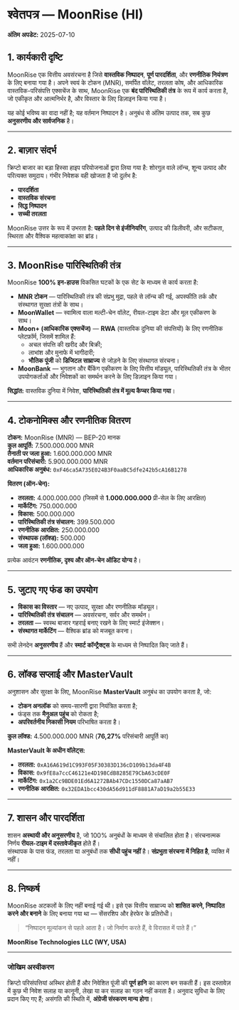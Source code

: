# श्वेतपत्र — MoonRise (HI)  
**अंतिम अपडेट:** 2025-07-10  

## 1. कार्यकारी दृष्टि  

MoonRise एक वित्तीय अवसंरचना है जिसे **वास्तविक निष्पादन**, **पूर्ण पारदर्शिता**, और **रणनीतिक नियंत्रण** के लिए बनाया गया है। अपने स्वयं के टोकन (MNR), समर्पित वॉलेट, तरलता कोष, और आधिकारिक वास्तविक-परिसंपत्ति एक्सचेंज के साथ, MoonRise एक **बंद पारिस्थितिकी तंत्र** के रूप में कार्य करता है, जो एकीकृत और आत्मनिर्भर है, और विस्तार के लिए डिज़ाइन किया गया है।  

यह कोई भविष्य का वादा नहीं है; यह वर्तमान निष्पादन है। अनुबंध से अंतिम उत्पाद तक, सब कुछ **अनुसरणीय और सार्वजनिक** है।  

---

## 2. बाज़ार संदर्भ  

क्रिप्टो बाजार का बड़ा हिस्सा हाइप परियोजनाओं द्वारा लिया गया है: शोरगुल वाले लॉन्च, शून्य उत्पाद और परित्यक्त समुदाय। गंभीर निवेशक वही खोजता है जो दुर्लभ है:  
- **पारदर्शिता**  
- **वास्तविक संरचना**  
- **सिद्ध निष्पादन**  
- **सच्ची तरलता**  

MoonRise उत्तर के रूप में उभरता है: **पहले दिन से इंजीनियरिंग**, उत्पाद की डिलीवरी, और सटीकता, स्थिरता और वैश्विक महत्वाकांक्षा का ब्रांड।  

---

## 3. MoonRise पारिस्थितिकी तंत्र  

MoonRise **100% इन-हाउस** विकसित घटकों के एक सेट के माध्यम से कार्य करता है:  

- **MNR टोकन** — पारिस्थितिकी तंत्र की संप्रभु मुद्रा, पहले से लॉन्च की गई, अपस्फीति तर्क और संस्थागत सुरक्षा तंत्रों के साथ।  
- **MoonWallet** — स्वामित्व वाला मल्टी-चेन वॉलेट, रीयल-टाइम डेटा और मूल एकीकरण के साथ।  
- **Moon+ (आधिकारिक एक्सचेंज)** — **RWA** (वास्तविक दुनिया की संपत्तियों) के लिए रणनीतिक प्लेटफ़ॉर्म, जिसमें शामिल हैं:  
  - अचल संपत्ति की खरीद और बिक्री;  
  - लाभांश और मुनाफे में भागीदारी;  
  - **भौतिक पूंजी** को **डिजिटल साम्राज्य** से जोड़ने के लिए संस्थागत संरचना।  
- **MoonBank** — भुगतान और बैंकिंग एकीकरण के लिए वित्तीय मॉड्यूल, पारिस्थितिकी तंत्र के भीतर उपयोगकर्ताओं और निवेशकों का समर्थन करने के लिए डिज़ाइन किया गया।  

**सिद्धांत:** वास्तविक दुनिया में निवेश, **पारिस्थितिकी तंत्र में मूल्य कैप्चर किया गया**।  

---

## 4. टोकनोमिक्स और रणनीतिक वितरण  

**टोकन:** MoonRise (MNR) — BEP-20 मानक  
**कुल आपूर्ति:** 7.500.000.000 MNR  
**तैनाती पर जला हुआ:** 1.600.000.000 MNR  
**वर्तमान परिसंचारी:** 5.900.000.000 MNR  
**आधिकारिक अनुबंध:** `0xF46ca5A735E024B3F0aaBC5dfe242b5cA16B1278`  

**वितरण (ऑन-चेन):**  

- **तरलता:** 4.000.000.000 (जिसमें से **1.000.000.000** प्री-सेल के लिए आरक्षित)  
- **मार्केटिंग:** 750.000.000  
- **विकास:** 500.000.000  
- **पारिस्थितिकी तंत्र संचालन:** 399.500.000  
- **रणनीतिक आरक्षित:** 250.000.000  
- **संस्थापक (लॉक्ड):** 500.000  
- **जला हुआ:** 1.600.000.000  

प्रत्येक आवंटन **रणनीतिक, दृश्य और ऑन-चेन ऑडिट योग्य** है।  

---

## 5. जुटाए गए फंड का उपयोग  

- **विकास का विस्तार** — नए उत्पाद, सुरक्षा और रणनीतिक मॉड्यूल।  
- **पारिस्थितिकी तंत्र संचालन** — अवसंरचना, सर्वर और समर्थन।  
- **तरलता** — स्वस्थ बाजार गहराई बनाए रखने के लिए स्मार्ट इंजेक्शन।  
- **संस्थागत मार्केटिंग** — वैश्विक ब्रांड को मजबूत करना।  

सभी लेनदेन **अनुसरणीय** हैं और **स्मार्ट कॉन्ट्रैक्ट्स** के माध्यम से निष्पादित किए जाते हैं।  

---

## 6. लॉक्ड सप्लाई और MasterVault  

अनुशासन और सुरक्षा के लिए, MoonRise **MasterVault** अनुबंध का उपयोग करता है, जो:  
- **टोकन अनलॉक** को समय-सारणी द्वारा नियंत्रित करता है;  
- फंड्स तक **मैनुअल पहुंच** को रोकता है;  
- **अपरिवर्तनीय निकासी नियम** परिभाषित करता है।  

**कुल लॉक्ड:** 4.500.000.000 MNR (**76,27%** परिसंचारी आपूर्ति का)  

**MasterVault के अधीन वॉलेट्स:**  
- **तरलता:** `0xA16A619d1C993F05F30383D136cD109b13da4F4B`  
- **विकास:** `0x9fE8a7ccC46121e4D198CdB8285E79CbA63cDE0F`  
- **मार्केटिंग:** `0x1a2Cc9BDE01Ed6A1272BAb47CDc1550DCa87aAB7`  
- **रणनीतिक आरक्षित:** `0x32EDA1bcc430dA56d911dF8881A7aD19a2b55E33`  

---

## 7. शासन और पारदर्शिता  

शासन **अस्थायी और अनुसरणीय** है, जो 100% अनुबंधों के माध्यम से संचालित होता है। संरचनात्मक निर्णय **रीयल-टाइम में दस्तावेजीकृत** होते हैं।  
संस्थापक के पास फंड, तरलता या अनुबंधों तक **सीधी पहुंच नहीं** है। **संप्रभुता संरचना में निहित है**, व्यक्ति में नहीं।  

---

## 8. निष्कर्ष  

MoonRise अटकलों के लिए नहीं बनाई गई थी। इसे एक वित्तीय साम्राज्य को **शासित करने, निष्पादित करने और बनाने** के लिए बनाया गया था — सेंसरशिप और हेरफेर के प्रतिरोधी।  

> “निष्पादन मूल्यांकन से पहले आता है। जो निर्माण करते हैं, वे विरासत में पाते हैं।”  

**MoonRise Technologies LLC (WY, USA)**  

---

### जोखिम अस्वीकरण  
क्रिप्टो परिसंपत्तियां अस्थिर होती हैं और निवेशित पूंजी की **पूर्ण हानि** का कारण बन सकती हैं। इस दस्तावेज़ में कुछ भी निवेश सलाह या कानूनी, लेखा या कर सलाह का गठन नहीं करता है। अनुवाद सुविधा के लिए प्रदान किए गए हैं; असंगति की स्थिति में, **अंग्रेजी संस्करण मान्य होगा**।  
